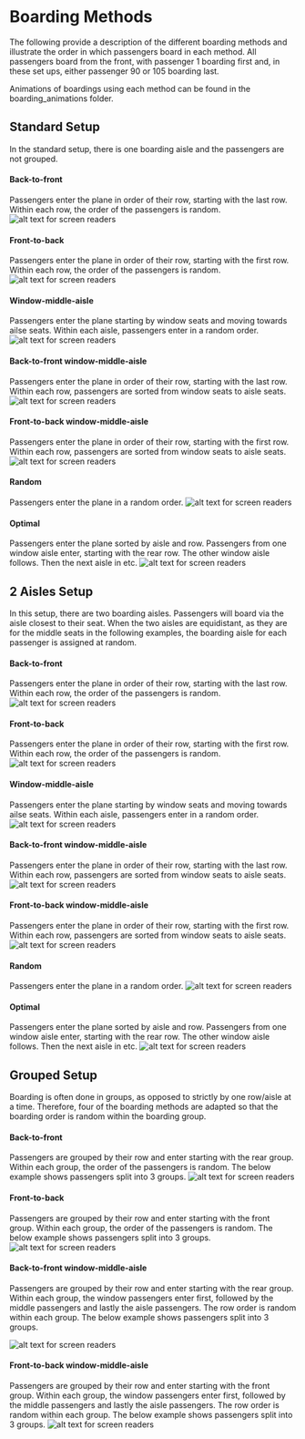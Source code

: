 # Boarding Methods

The following provide a description of the different boarding methods and illustrate the order in which passengers board in each method. All passengers board from the front, with passenger 1 boarding first and, in these set ups, either passenger 90 or 105 boarding last.

Animations of boardings using each method can be found in the boarding_animations folder.

## Standard Setup

In the standard setup, there is one boarding aisle and the passengers are not grouped.

#### Back-to-front
Passengers enter the plane in order of their row, starting with the last row. Within each row, the order of the passengers is random.
![alt text for screen readers](Standard/back-to-front.png "Back-to-front boarding method")

#### Front-to-back
Passengers enter the plane in order of their row, starting with the first row. Within each row, the order of the passengers is random.
![alt text for screen readers](Standard/front-to-back.png "Front-to-back boarding method")

#### Window-middle-aisle
Passengers enter the plane starting by window seats and moving towards ailse seats. Within each aisle, passengers enter in a random order.
![alt text for screen readers](Standard/WMA.png "Window-middle-aisle boarding method")

#### Back-to-front window-middle-aisle
Passengers enter the plane in order of their row, starting with the last row. Within each row, passengers are sorted from window seats to aisle seats.
![alt text for screen readers](Standard/reverse_WMA.png "Back-to-front window-middle-aisle boarding method")

#### Front-to-back window-middle-aisle
Passengers enter the plane in order of their row, starting with the first row. Within each row, passengers are sorted from window seats to aisle seats.
![alt text for screen readers](Standard/front_WMA.png "Front-to-back window-middle-aisle boarding method")

#### Random
Passengers enter the plane in a random order.
![alt text for screen readers](Standard/random.png "Random boarding order")

#### Optimal
Passengers enter the plane sorted by aisle and row. Passengers from one window aisle enter, starting with the rear row. The other window aisle follows. Then the next aisle in etc.
![alt text for screen readers](Standard/optimal.png "Optimal boarding method")

## 2 Aisles Setup

In this setup, there are two boarding aisles. Passengers will board via the aisle closest to their seat. When the two aisles are equidistant, as they are for the middle seats in the following examples, the boarding aisle for each passenger is assigned at random. 

#### Back-to-front
Passengers enter the plane in order of their row, starting with the last row. Within each row, the order of the passengers is random.
![alt text for screen readers](2_Aisles/back-to-front_double.png "Back-to-front boarding method double aisle")

#### Front-to-back
Passengers enter the plane in order of their row, starting with the first row. Within each row, the order of the passengers is random.
![alt text for screen readers](2_Aisles/front-to-back_double.png "Front-to-back boarding method double aisle")

#### Window-middle-aisle
Passengers enter the plane starting by window seats and moving towards ailse seats. Within each aisle, passengers enter in a random order.
![alt text for screen readers](2_Aisles/WMA_double.png "Window-middle-aisle boarding method double aisle")

#### Back-to-front window-middle-aisle
Passengers enter the plane in order of their row, starting with the last row. Within each row, passengers are sorted from window seats to aisle seats.
![alt text for screen readers](2_Aisles/reverse_WMA_double.png "Back-to-front window-middle-aisle boarding method double aisle")

#### Front-to-back window-middle-aisle
Passengers enter the plane in order of their row, starting with the first row. Within each row, passengers are sorted from window seats to aisle seats.
![alt text for screen readers](2_Aisles/front_WMA_double.png "Front-to-back window-middle-aisle boarding method double aisle")

#### Random
Passengers enter the plane in a random order.
![alt text for screen readers](2_Aisles/random_double.png "Random boarding order double aisle")

#### Optimal
Passengers enter the plane sorted by aisle and row. Passengers from one window aisle enter, starting with the rear row. The other window aisle follows. Then the next aisle in etc.
![alt text for screen readers](2_Aisles/optimal_double.png "Optimal boarding method double aisle")


## Grouped Setup

Boarding is often done in groups, as opposed to strictly by one row/aisle at a time. Therefore, four of the boarding methods are adapted so that the boarding order is random within the boarding group.

#### Back-to-front
Passengers are grouped by their row and enter starting with the rear group. Within each group, the order of the passengers is random. The below example shows passengers split into 3 groups.
![alt text for screen readers](Grouped/back-to-front_grouped.png "Back-to-front grouped boarding method")

#### Front-to-back
Passengers are grouped by their row and enter starting with the front group. Within each group, the order of the passengers is random. The below example shows passengers split into 3 groups.
![alt text for screen readers](Grouped/front-to-back_grouped.png "Front-to-back grouped boarding method")

#### Back-to-front window-middle-aisle
Passengers are grouped by their row and enter starting with the rear group. Within each group, the window passengers enter first, followed by the middle passengers and lastly the aisle passengers. The row order is random within each group. The below example shows passengers split into 3 groups.

![alt text for screen readers](Grouped/reverse_WMA_grouped.png "Back-to-front window-middle-aisle boarding method")

#### Front-to-back window-middle-aisle
Passengers are grouped by their row and enter starting with the front group. Within each group, the window passengers enter first, followed by the middle passengers and lastly the aisle passengers. The row order is random within each group. The below example shows passengers split into 3 groups.
![alt text for screen readers](Grouped/front_WMA_grouped.png "Front-to-back window-middle-aisle boarding method")